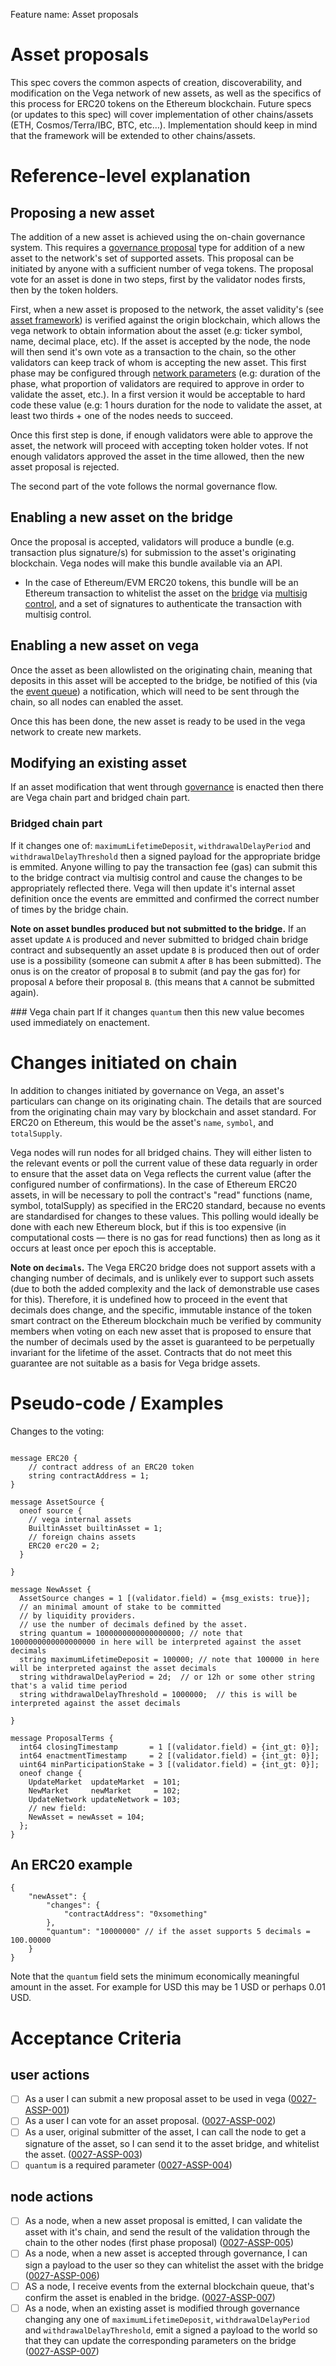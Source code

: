 Feature name: Asset proposals

# Asset proposals

This spec covers the common aspects of creation, discoverability, and modification on the Vega network of new assets, as well as the specifics of this process for ERC20 tokens on the Ethereum blockchain.
Future specs (or updates to this spec) will cover implementation of other chains/assets (ETH, Cosmos/Terra/IBC, BTC, etc…).
Implementation should keep in mind that the framework will be extended to other chains/assets.


# Reference-level explanation

## Proposing a new asset

The addition of a new asset is achieved using the on-chain governance system.
This requires a [governance proposal](./0028-GOVE-governance.md#new-asset-proposals) type for addition of a new asset to the network's set of supported assets.
This proposal can be initiated by anyone with a sufficient number of vega tokens.
The proposal vote for an asset is done in two steps, first by the validator nodes firsts, then by the token holders.

First, when a new asset is proposed to the network, the asset validity's (see [asset framework](./0040-ASSF-asset_framework.md)) is verified against the origin blockchain, which allows the vega network to obtain information about the asset (e.g: ticker symbol, name, decimal place, etc).
If the asset is accepted by the node, the node will then send it's own vote as a transaction to the chain, so the other validators can keep track of whom is accepting the new asset.
This first phase may be configured through [network parameters](./0054-NETP-network_parameters.md) (e.g: duration of the phase, what proportion of validators are required to approve in order to validate the asset, etc.).
In a first version it would be acceptable to hard code these value (e.g: 1 hours duration for the node to validate the asset, at least two thirds + one of the nodes needs to succeed.

Once this first step is done, if enough validators were able to approve the asset, the network will proceed with accepting token holder votes.
If not enough validators approved the asset in the time allowed, then the new asset proposal is rejected.

The second part of the vote follows the normal governance flow.


## Enabling a new asset on the bridge

Once the proposal is accepted, validators will produce a bundle (e.g. transaction plus signature/s) for submission to the asset's originating blockchain. Vega nodes will make this bundle available via an API.
- In the case of Ethereum/EVM ERC20 tokens, this bundle will be an Ethereum transaction to whitelist the asset on the [bridge](./0031-ETHB-ethereum_bridge_spec.md) via [multisig control](./0030-ETHM-multisig_control_spec.md), and a set of signatures to authenticate the transaction with multisig control.


## Enabling a new asset on vega

Once the asset as been allowlisted on the originating chain, meaning that deposits in this asset will be accepted to the bridge, be notified of this (via the [event queue](./0036-BRIE-event_queue.md)) a notification, which will need to be sent through the chain, so all nodes can enabled the asset.

Once this has been done, the new asset is ready to be used in the vega network to create new markets.


## Modifying an existing asset

If an asset modification that went through [governance](./0028-GOVE-governance.md) is enacted then there are Vega chain part and bridged chain part. 

### Bridged chain part
If it changes one of: `maximumLifetimeDeposit`, `withdrawalDelayPeriod` and `withdrawalDelayThreshold` then a signed payload for the appropriate bridge is emmited. 
Anyone willing to pay the transaction fee (gas) can submit this to the bridge contract via multisig control and cause the changes to be appropriately reflected there. 
Vega will then update it's internal asset definition once the events are emmitted and confirmed the correct number of times by the bridge chain.  

**Note on asset bundles produced but not submitted to the bridge.** If an asset update `A` is produced and never submitted to bridged chain bridge contract and subsequently an asset update `B` is produced then out of order use is a possibility (someone can submit `A` after `B` has been submitted). 
The onus is on the creator of proposal `B` to submit (and pay the gas for) for proposal `A` before their proposal `B`. (this means that `A` cannot be submitted again).

### Vega chain part
If it changes `quantum` then this new value becomes used immediately on enactement. 

# Changes initiated on chain

In addition to changes initiated by governance on Vega, an asset's particulars can change on its originating chain. 
The details that are sourced from the originating chain may vary by blockchain and asset standard. 
For ERC20 on Ethereum, this would be the asset's `name`, `symbol`, and `totalSupply`.

Vega nodes will run nodes for all bridged chains. They will either listen to the relevant events or poll the current value of these data reguarly in order to ensure that the asset data on Vega reflects the current value (after the configured number of confirmations). 
In the case of Ethereum ERC20 assets, in will be necessary to poll the contract's "read" functions (name, symbol, totalSupply) as specified in the ERC20 standard, because no events are standardised for changes to these values.
This polling would ideally be done with each new Ethereum block, but if this is too expensive (in computational costs — there is no gas for read functions) then as long as it occurs at least once per epoch this is acceptable. 

**Note on `decimals`.** The Vega ERC20 bridge does not support assets with a changing number of decimals, and is unlikely ever to support such assets (due to both the added complexity and the lack of demonstrable use cases for this). 
Therefore, it is undefined how to proceed in the event that decimals does change, and the specific, immutable instance of the token smart contract on the Ethereum blockchain much be verified by community members when voting on each new asset that is proposed to ensure that the number of decimals used by the asset is guaranteed to be perpetually invariant for the lifetime of the asset.
Contracts that do not meet this guarantee are not suitable as a basis for Vega bridge assets.


# Pseudo-code / Examples

Changes to the voting:

```

message ERC20 {
	// contract address of an ERC20 token
	string contractAddress = 1;
}

message AssetSource {
  oneof source {
	// vega internal assets
	BuiltinAsset builtinAsset = 1;
	// foreign chains assets
	ERC20 erc20 = 2;
  }
   
}

message NewAsset {
  AssetSource changes = 1 [(validator.field) = {msg_exists: true}];
  // an minimal amount of stake to be committed 
  // by liquidity providers.
  // use the number of decimals defined by the asset.
  string quantum = 1000000000000000000; // note that 1000000000000000000 in here will be interpreted against the asset decimals 
  string maximumLifetimeDeposit = 100000; // note that 100000 in here will be interpreted against the asset decimals
  string withdrawalDelayPeriod = 2d;  // or 12h or some other string that's a valid time period
  string withdrawalDelayThreshold = 1000000;  // this is will be interpreted against the asset decimals

}

message ProposalTerms {
  int64 closingTimestamp       = 1 [(validator.field) = {int_gt: 0}];
  int64 enactmentTimestamp     = 2 [(validator.field) = {int_gt: 0}];
  uint64 minParticipationStake = 3 [(validator.field) = {int_gt: 0}];
  oneof change {
    UpdateMarket  updateMarket  = 101;
    NewMarket     newMarket     = 102;
    UpdateNetwork updateNetwork = 103;
	// new field:
	NewAsset = newAsset = 104;
  };
}
```

## An ERC20 example
```
{
	"newAsset": {
		"changes": {
			"contractAddress": "0xsomething"
		},
		"quantum": "10000000" // if the asset supports 5 decimals = 100.00000
	}
}
```


Note that the `quantum` field sets the minimum economically meaningful amount in the asset. 
For example for USD this may be 1 USD or perhaps 0.01 USD. 


# Acceptance Criteria

## user actions

- [ ] As a user I can submit a new proposal asset to be used in vega (<a name="0027-ASSP-001" href="#0027-ASSP-001">0027-ASSP-001</a>)
- [ ] As a user I can vote for an asset proposal. (<a name="0027-ASSP-002" href="#0027-ASSP-002">0027-ASSP-002</a>)
- [ ] As a user, original submitter of the asset, I can call the node to get a signature of the asset, so I can send it to the asset bridge, and whitelist the asset. (<a name="0027-ASSP-003" href="#0027-ASSP-003">0027-ASSP-003</a>)
- [ ] `quantum` is a required parameter  (<a name="0027-ASSP-004" href="#0027-ASSP-004">0027-ASSP-004</a>)
 
## node actions

- [ ] As a node, when a new asset proposal is emitted, I can validate the asset with it's chain, and send the result of the validation through the chain to the other nodes (first phase proposal) (<a name="0027-ASSP-005" href="#0027-ASSP-005">0027-ASSP-005</a>)
- [ ] As a node, when a new asset is accepted through governance, I can sign a payload to the user so they can whitelist the asset with the bridge (<a name="0027-ASSP-006" href="#0027-ASSP-006">0027-ASSP-006</a>)
- [ ] AS a node, I receive events from the external blockchain queue, that's confirm the asset is enabled in the bridge. (<a name="0027-ASSP-007" href="#0027-ASSP-007">0027-ASSP-007</a>)
- [ ] As a node, when an existing asset is modified through governance changing any one of `maximumLifetimeDeposit`, `withdrawalDelayPeriod` and `withdrawalDelayThreshold`, emit a signed a payload to the world so that they can update the corresponding parameters on the bridge (<a name="0027-ASSP-007" href="#0027-ASSP-007">0027-ASSP-007</a>)
